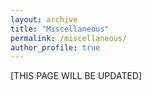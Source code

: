 ```yaml
---
layout: archive
title: "Miscellaneous"
permalink: /miscellaneous/
author_profile: true
---
```


[THIS PAGE WILL BE UPDATED]
